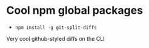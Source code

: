# Cool npm global packages

- `npm install -g git-split-diffs`

Very cool github-styled diffs on the CLI
